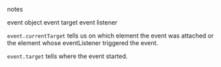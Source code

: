 notes

event object 
event target
event listener


`event.currentTarget` tells us on which element the event was attached or the element whose eventListener triggered the event.

`event.target` tells where the event started.


